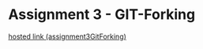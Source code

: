 # Assignment 3 - GIT-Forking
[hosted link (assignment3GitForking)](https://alex21c.github.io/assignment3GitForking/)
